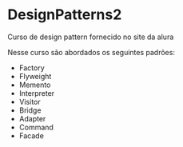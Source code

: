 # DesignPatterns2
Curso de design pattern fornecido no site da alura

Nesse curso são abordados os seguintes padrões:

- Factory
- Flyweight
- Memento
- Interpreter
- Visitor
- Bridge
- Adapter
- Command
- Facade
